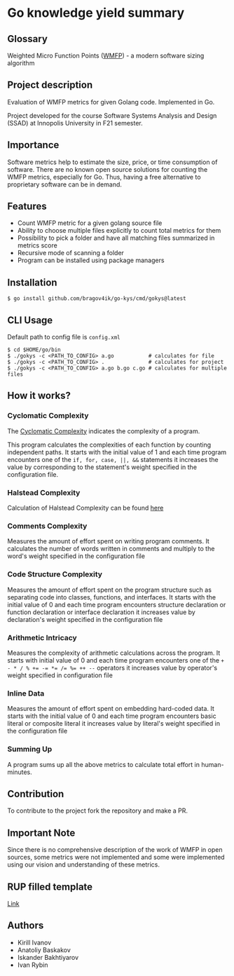 # Go knowledge yield summary

## Glossary
Weighted Micro Function Points ([WMFP](https://en.wikipedia.org/wiki/Weighted_Micro_Function_Points)) - a modern software sizing algorithm

## Project description
Evaluation of WMFP metrics for given Golang code. Implemented in Go.

Project developed for the course Software Systems Analysis and Design (SSAD) at Innopolis University in F21 semester.

## Importance
Software metrics help to estimate the size, price, or time consumption of software. There are no known open source solutions for counting the WMFP metrics, especially for Go. Thus, having a free alternative to proprietary software can be in demand.

## Features
* Count WMFP metric for a given golang source file
* Ability to choose multiple files explicitly to count total metrics for them
* Possibility to pick a folder and have all matching files summarized in metrics score
* Recursive mode of scanning a folder
* Program can be installed using package managers

## Installation
```console
$ go install github.com/bragov4ik/go-kys/cmd/gokys@latest
```

## CLI Usage
Default path to config file is `config.xml`
```console
$ cd $HOME/go/bin
$ ./gokys -c <PATH_TO_CONFIG> a.go           # calculates for file
$ ./gokys -c <PATH_TO_CONFIG> .              # calculates for project
$ ./gokys -c <PATH_TO_CONFIG> a.go b.go c.go # calculates for multiple files
```
## How it works?
### Cyclomatic Complexity

The [Cyclomatic Complexity](https://en.wikipedia.org/wiki/Cyclomatic_complexity)
indicates the complexity of a program.

This program calculates the complexities of each function by counting independent paths. It starts with the initial value
of 1 and each time program encounters one of the `if, for, case, ||, &&` statements it increases the value by
corresponding to the statement's weight specified in the configuration file.

### Halstead Complexity
Calculation of Halstead Complexity can be found [here](https://en.wikipedia.org/wiki/Halstead_complexity_measures)

### Comments Complexity
Measures the amount of effort spent on writing program comments. It calculates the number of words written in comments
and multiply to the word's weight specified in the configuration file

### Code Structure Complexity
Measures the amount of effort spent on the program structure such as separating code into classes, functions, and
interfaces. It starts with the initial value of 0 and each time program encounters structure declaration or function
declaration or interface declaration it increases value by declaration's weight specified in the configuration file

### Arithmetic Intricacy
Measures the complexity of arithmetic calculations across the program. It starts with initial value of 0 and each time
program encounters one of the `+ - * / % += -= *= /= %= ++ --` operators it increases value by operator's weight
specified in configuration file

### Inline Data
Measures the amount of effort spent on embedding hard-coded data. It starts with the initial value of 0 and each time
program encounters basic literal or composite literal it increases value by literal's weight specified in the configuration
file

### Summing Up
A program sums up all the above metrics to calculate total effort in human-minutes.

## Contribution
To contribute to the project fork the repository and make a PR.

## Important Note
Since there is no comprehensive description of the work of WMFP in open sources, some metrics were not implemented and some
were implemented using our vision and understanding of these metrics.

## RUP filled template
[Link](https://docs.google.com/document/d/1su-LKhZ33DbZ898iwvInVrTbZTy12idO/edit?usp=sharing&ouid=106194539643127537689&rtpof=true&sd=true)

## Authors
* Kirill Ivanov
* Anatoliy Baskakov
* Iskander Bakhtiyarov
* Ivan Rybin
